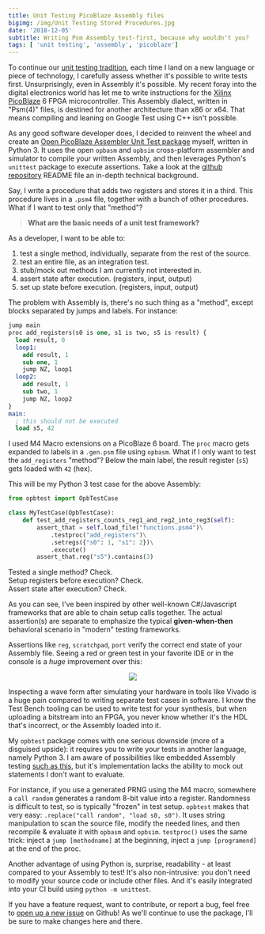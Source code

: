 ```yaml
---
title: Unit Testing PicoBlaze Assembly files
bigimg: /img/Unit Testing Stored Procedures.jpg
date: '2018-12-05'
subtitle: Writing Psm Assembly test-first, because why wouldn't you?
tags: [ 'unit testing', 'assembly', 'picoblaze']
---
```


To continue our [unit testing tradition](/tags/unit-testing/), each time I land on a new language or piece of technology, I carefully assess whether it's possible to write tests first. Unsurprisingly, even in Assembly it's possible. My recent foray into the digital electronics world has let me to write instructions for the [Xilinx PicoBlaze](https://www.xilinx.com/products/intellectual-property/picoblaze.html) 6 FPGA microcontroller. This Assembly dialect, written in "Psm(4)" files, is destined for another architecture than x86 or x64. That means compiling and leaning on Google Test using C++ isn't possible. 

As any good software developer does, I decided to reinvent the wheel and create an [Open PicoBlaze Assembler Unit Test package](https://github.com/wgroeneveld/opbtest) myself, written in Python 3. It uses the open `opbasm` and `opbsim` cross-platform assembler and simulator to compile your written Assembly, and then leverages Python's `unittest` package to execute assertions. Take a look at the [github repository](https://github.com/wgroeneveld/opbtest) README file an in-depth technical background. 

Say, I write a procedure that adds two registers and stores it in a third. This procedure lives in a `.psm4` file, together with a bunch of other procedures. What if I want to test only that "method"? 

> **What are the basic needs of a unit test framework?**

As a developer, I want to be able to:

1. test a single method, individually, separate from the rest of the source.
2. test an entire file, as an integration test. 
2. stub/mock out methods I am currently not interested in.
3. assert state after execution. (registers, input, output)
4. set up state before execution. (registers, input, output)

The problem with Assembly is, there's no such thing as a "method", except blocks separated by jumps and labels. For instance:

```llvm
jump main
proc add_registers(s0 is one, s1 is two, s5 is result) {
  load result, 0
  loop1:
    add result, 1
    sub one, 1
    jump NZ, loop1
  loop2:
    add result, 1
    sub two, 1
    jump NZ, loop2
}
main:
  ; this should not be executed
  load s5, 42
```

I used M4 Macro extensions on a PicoBlaze 6 board. The `proc` macro gets expanded to labels in a `.gen.psm` file using `opbasm`. What if I only want to test the `add_registers` "method"? Below the main label, the result register (`s5`) gets loaded with `42` (hex). 

This will be my Python 3 test case for the above Assembly:

```python
from opbtest import OpbTestCase

class MyTestCase(OpbTestCase):
    def test_add_registers_counts_reg1_and_reg2_into_reg3(self):
        assert_that = self.load_file("functions.psm4")\
            .testproc("add_registers")\
            .setregs({"s0": 1, "s1": 2})\
            .execute()
        assert_that.reg("s5").contains(3)
```

Tested a single method? Check. <br/>
Setup registers before execution? Check.<br/>
Assert state after execution? Check.

As you can see, I've been inspired by other well-known C#/Javascript frameworks that are able to chain setup calls together. The actual assertion(s) are separate to emphasize the typical **given-when-then** behavioral scenario in "modern" testing frameworks. 

Assertions like `reg`, `scratchpad`, `port` verify the correct end state of your Assembly file. Seeing a red or green test in your favorite IDE or in the console is a _huge_ improvement over this:

<center>
    <img src="/img/picoblaze_sim.png" class="bordered" />
</center>

Inspecting a wave form after simulating your hardware in tools like Vivado is a huge pain compared to writing separate test cases in software. I know the Test Bench tooling can be used to write test for your synthesis, but when uploading a bitstream into an FPGA, you never know whether it's the HDL that's incorrect, or the Assembly loaded into it. 

My `opbtest` package comes with one serious downside (more of a disguised upside): it requires you to write your tests in another language, namely Python 3. I am aware of possibilities like embedded Assembly testing [such as this](http://blog.code-cop.org/2015/08/how-to-unit-test-assembly.html), but it's implementation lacks the ability to mock out statements I don't want to evaluate. 

For instance, if you use a generated PRNG using the M4 macro, somewhere a `call random` generates a random 8-bit value into a register. Randomness is difficult to test, so is typically "frozen" in test setup. `opbtest` makes that very easy: `.replace("call random", "load s0, s0")`. It uses string manipulation to scan the source file, modify the needed lines, and then recompile & evaluate it with `opbasm` and `opbsim`. `testproc()` uses the same trick: inject a `jump [methodname]` at the beginning, inject a `jump [programend]` at the end of the proc. 

Another advantage of using Python is, surprise, readability - at least compared to your Assembly to test! It's also non-intrusive: you don't need to modify your source code or include other files. And it's easily integrated into your CI build using `python -m unittest`. 

If you have a feature request, want to contribute, or report a bug, feel free to [open up a new issue](https://github.com/wgroeneveld/opbtest/issues) on Github! As we'll continue to use the package, I'll be sure to make changes here and there. 
